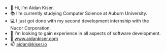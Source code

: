 - 👋 Hi, I’m Aidan Kiser.
- 📚 I’m currently studying Computer Science at Auburn University.
- 💻 I just got done with my second development internship with the Nucor Corporation.
- 🌱 I’m looking to gain experience in all aspects of software development.
- 💾 www.aidankiser.com
- 📫 aidan@kiser.io

<!---
kiseraidan/kiseraidan is a ✨ special ✨ repository because its `README.md` (this file) appears on your GitHub profile.
You can click the Preview link to take a look at your changes.
--->
